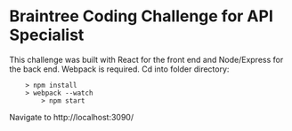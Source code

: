 # Braintree Coding Challenge for API Specialist
This challenge was built with React for the front end and Node/Express for the back end. Webpack is required. 
Cd into folder directory:
```
    > npm install
    > webpack --watch
		> npm start
```

Navigate to http://localhost:3090/